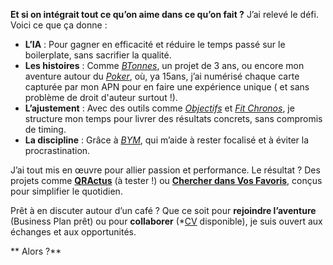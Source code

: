**Et si on intégrait tout ce qu’on aime dans ce qu’on fait ?**
J’ai relevé le défi. Voici ce que ça donne :

- **L’IA** : Pour gagner en efficacité et réduire le temps passé sur le boilerplate, sans sacrifier la qualité.
- **Les histoires** : Comme *[BTonnes](https://play.google.com/store/apps/details?id=fr.mafyou.btonnes)*, un projet de 3 ans, ou encore mon aventure autour du *[Poker](https://play.google.com/store/apps/details?id=fr.mafyou.aideaupoker)*, où, ya 15ans, j’ai numérisé chaque carte capturée par mon APN pour en faire une expérience unique ( et sans problème de droit d'auteur surtout !).
- **L’ajustement** : Avec des outils comme *[Objectifs](https://play.google.com/store/apps/details?id=fr.mafyou.commandements)* et *[Fit Chronos](https://play.google.com/store/apps/details?id=fr.mattd.fit)*, je structure mon temps pour livrer des résultats concrets, sans compromis de timing.
- **La discipline** : Grâce à *[BYM](https://play.google.com/store/apps/details?id=fr.mattd.bymapp)*, qui m’aide à rester focalisé et à éviter la procrastination.

J’ai tout mis en œuvre pour allier passion et performance. Le résultat ? Des projets comme **[QRActus](https://play.google.com/store/apps/details?id=fr.mattd.qractus)** (à tester !) ou **[Chercher dans Vos Favoris](https://play.google.com/store/apps/details?id=fr.mafyou.multisearches)**, conçus pour simplifier le quotidien.

Prêt à en discuter autour d’un café ?
Que ce soit pour **rejoindre l’aventure** (Business Plan prêt) ou pour **collaborer** (*[CV](https://www.linkedin.com/in/mdupleix) disponible), je suis ouvert aux échanges et aux opportunités.

** Alors ?**
